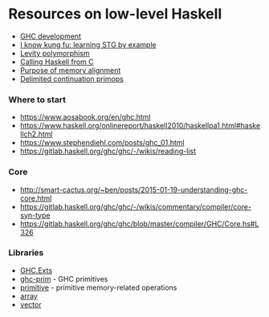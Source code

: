 Resources on low-level Haskell
==============================

- [GHC development](https://ghc.dev/)
- [I know kung fu: learning STG by example](https://gitlab.haskell.org/ghc/ghc/-/wikis/commentary/compiler/generated-code)
- [Levity polymorphism](https://downloads.haskell.org/~ghc/latest/docs/html/users_guide/glasgow_exts.html#levity-polymorphism)
- [Calling Haskell from C](https://wiki.haskell.org/Calling_Haskell_from_C)
- [Purpose of memory alignment](https://stackoverflow.com/questions/381244/purpose-of-memory-alignment)
- [Delimited continuation primops](https://github.com/ghc-proposals/ghc-proposals/pull/313)

### Where to start

- https://www.aosabook.org/en/ghc.html
- https://www.haskell.org/onlinereport/haskell2010/haskellpa1.html#haskellch2.html
- https://www.stephendiehl.com/posts/ghc_01.html
- https://gitlab.haskell.org/ghc/ghc/-/wikis/reading-list

### Core

- http://smart-cactus.org/~ben/posts/2015-01-19-understanding-ghc-core.html
- https://gitlab.haskell.org/ghc/ghc/-/wikis/commentary/compiler/core-syn-type
- https://gitlab.haskell.org/ghc/ghc/blob/master/compiler/GHC/Core.hs#L326

### Libraries

- [GHC.Exts](https://hackage.haskell.org/package/base-4.12.0.0/docs/GHC-Exts.html)
- [ghc-prim](https://hackage.haskell.org/package/ghc-prim) - GHC primitives
- [primitive](https://hackage.haskell.org/package/primitive-0.7.0.1) - primitive memory-related operations
- [array](https://hackage.haskell.org/package/array)
- [vector](https://hackage.haskell.org/package/vector)

